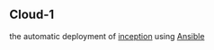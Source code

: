 ## Cloud-1

the automatic deployment of [inception](https://github.com/TooFatToKidnapp/inception) using [Ansible](https://docs.ansible.com/)
